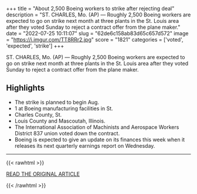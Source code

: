 +++
title = "About 2,500 Boeing workers to strike after rejecting deal"
description = "ST. CHARLES, Mo. (AP) — Roughly 2,500 Boeing workers are expected to go on strike next month at three plants in the St. Louis area after they voted Sunday to reject a contract offer from the plane maker."
date = "2022-07-25 10:11:07"
slug = "62de6c158ab83d65c657d572"
image = "https://i.imgur.com/TT8RRr2.jpg"
score = "1821"
categories = ['voted', 'expected', 'strike']
+++

ST. CHARLES, Mo. (AP) — Roughly 2,500 Boeing workers are expected to go on strike next month at three plants in the St. Louis area after they voted Sunday to reject a contract offer from the plane maker.

## Highlights

- The strike is planned to begin Aug.
- 1 at Boeing manufacturing facilities in St.
- Charles County, St.
- Louis County and Mascoutah, Illinois.
- The International Association of Machinists and Aerospace Workers District 837 union voted down the contract.
- Boeing is expected to give an update on its finances this week when it releases its next quarterly earnings report on Wednesday.

---

{{< rawhtml >}}
  <p class="article-category">
    <a target="_blank" href="https://apnews.com/article/illinois-st-louis-strikes-91e019f317b966a92066049f4453276d?utm_campaign=TrueAnthem&amp;utm_medium=AP&amp;utm_source=Twitter&amp;s=09">READ THE ORIGINAL ARTICLE</a>
  </p>
{{< /rawhtml >}}
